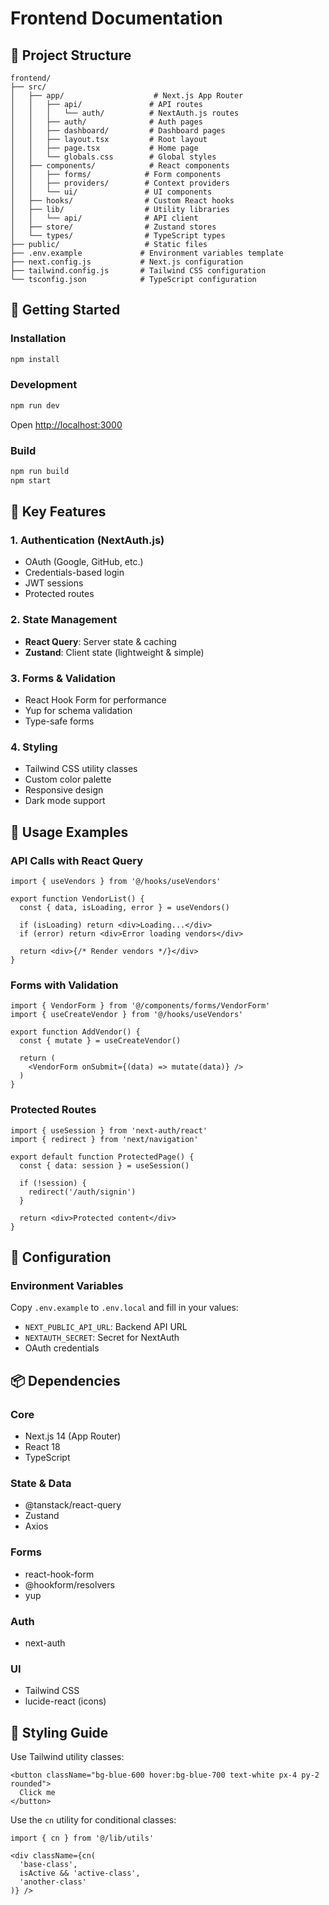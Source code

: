 # Frontend Documentation

## 📁 Project Structure

```
frontend/
├── src/
│   ├── app/                    # Next.js App Router
│   │   ├── api/               # API routes
│   │   │   └── auth/          # NextAuth.js routes
│   │   ├── auth/              # Auth pages
│   │   ├── dashboard/         # Dashboard pages
│   │   ├── layout.tsx         # Root layout
│   │   ├── page.tsx           # Home page
│   │   └── globals.css        # Global styles
│   ├── components/            # React components
│   │   ├── forms/            # Form components
│   │   ├── providers/        # Context providers
│   │   └── ui/               # UI components
│   ├── hooks/                # Custom React hooks
│   ├── lib/                  # Utility libraries
│   │   └── api/              # API client
│   ├── store/                # Zustand stores
│   └── types/                # TypeScript types
├── public/                   # Static files
├── .env.example             # Environment variables template
├── next.config.js           # Next.js configuration
├── tailwind.config.js       # Tailwind CSS configuration
└── tsconfig.json            # TypeScript configuration
```

## 🚀 Getting Started

### Installation
```bash
npm install
```

### Development
```bash
npm run dev
```
Open [http://localhost:3000](http://localhost:3000)

### Build
```bash
npm run build
npm start
```

## 🔑 Key Features

### 1. Authentication (NextAuth.js)
- OAuth (Google, GitHub, etc.)
- Credentials-based login
- JWT sessions
- Protected routes

### 2. State Management
- **React Query**: Server state & caching
- **Zustand**: Client state (lightweight & simple)

### 3. Forms & Validation
- React Hook Form for performance
- Yup for schema validation
- Type-safe forms

### 4. Styling
- Tailwind CSS utility classes
- Custom color palette
- Responsive design
- Dark mode support

## 📝 Usage Examples

### API Calls with React Query
```tsx
import { useVendors } from '@/hooks/useVendors'

export function VendorList() {
  const { data, isLoading, error } = useVendors()
  
  if (isLoading) return <div>Loading...</div>
  if (error) return <div>Error loading vendors</div>
  
  return <div>{/* Render vendors */}</div>
}
```

### Forms with Validation
```tsx
import { VendorForm } from '@/components/forms/VendorForm'
import { useCreateVendor } from '@/hooks/useVendors'

export function AddVendor() {
  const { mutate } = useCreateVendor()
  
  return (
    <VendorForm onSubmit={(data) => mutate(data)} />
  )
}
```

### Protected Routes
```tsx
import { useSession } from 'next-auth/react'
import { redirect } from 'next/navigation'

export default function ProtectedPage() {
  const { data: session } = useSession()
  
  if (!session) {
    redirect('/auth/signin')
  }
  
  return <div>Protected content</div>
}
```

## 🔧 Configuration

### Environment Variables
Copy `.env.example` to `.env.local` and fill in your values:
- `NEXT_PUBLIC_API_URL`: Backend API URL
- `NEXTAUTH_SECRET`: Secret for NextAuth
- OAuth credentials

## 📦 Dependencies

### Core
- Next.js 14 (App Router)
- React 18
- TypeScript

### State & Data
- @tanstack/react-query
- Zustand
- Axios

### Forms
- react-hook-form
- @hookform/resolvers
- yup

### Auth
- next-auth

### UI
- Tailwind CSS
- lucide-react (icons)

## 🎨 Styling Guide

Use Tailwind utility classes:
```tsx
<button className="bg-blue-600 hover:bg-blue-700 text-white px-4 py-2 rounded">
  Click me
</button>
```

Use the `cn` utility for conditional classes:
```tsx
import { cn } from '@/lib/utils'

<div className={cn(
  'base-class',
  isActive && 'active-class',
  'another-class'
)} />
```
